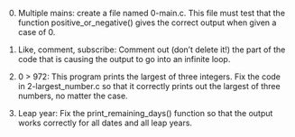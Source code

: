 0. Multiple mains: create a file named 0-main.c. This file must test that the function positive_or_negative() gives the correct output when given a case of 0.

1. Like, comment, subscribe:  Comment out (don’t delete it!) the part of the code that is causing the output to go into an infinite loop.

2. 0 > 972: This program prints the largest of three integers. Fix the code in 2-largest_number.c so that it correctly prints out the largest of three numbers, no matter the case.

3. Leap year: Fix the print_remaining_days() function so that the output works correctly for all dates and all leap years.
